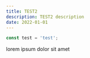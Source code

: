 ```yaml
---
title: TEST2
description: TEST2 description
date: 2022-01-01
---
```


```js
const test = 'test';
```

lorem ipsum dolor sit amet
